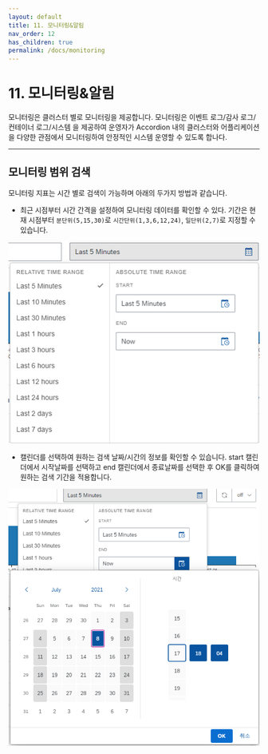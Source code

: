 ```yaml
---
layout: default
title: 11. 모니터링&알림
nav_order: 12
has_children: true
permalink: /docs/monitoring
---
```


# 11. 모니터링&알림

모니터링은 클러스터 별로 모니터링을 제공합니다. 모니터링은 이벤트 로그/감사 로그/컨테이너 로그/시스템 을 제공하여 운영자가 Accordion 내의 클러스터와 어플리케이션을 다양한 관점에서 모니터링하여 안정적인 시스템 운영할 수 있도록 합나다.

---

## 모니터링 범위 검색

모니터링 지표는 시간 별로 검색이 가능하며 아래의 두가지 방법과 같습니다.

- 최근 시점부터 시간 간격을 설정하여 모니터링 데이터를 확인할 수 있다. 기간은 현재 시점부터 `분단위(5,15,30)`로 `시간단위(1,3,6,12,24)`, `일단위(2,7)`로 지정할 수 있습니다.

![range_time.png](/assets/images/monitoring/range_time.png)

- 캘린더를 선택하여 원하는 검색 날짜/시간의 정보를 확인할 수 있습니다. start 캘린더에서 시작날짜를 선택하고 end 캘린더에서 종료날짜를 선택한 후 OK를 클릭하여 원하는 검색 기간을 적용합니다.

![range_calendar.png](/assets/images/monitoring/range_calendar.png)